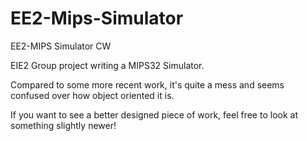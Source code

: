 # EE2-Mips-Simulator
EE2-MIPS Simulator CW



EIE2 Group project writing a MIPS32 Simulator. 

Compared to some more recent work, it's quite a mess and seems confused over how object oriented it is. 

If you want to see a better designed piece of work, feel free to look at something slightly newer!
